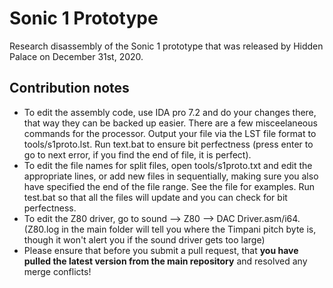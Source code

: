 # Sonic 1 Prototype
Research disassembly of the Sonic 1 prototype that was released by Hidden Palace on December 31st, 2020.
## Contribution notes
* To edit the assembly code, use IDA pro 7.2 and do your changes there, that way they can be backed up easier. There are a few misceelaneous commands for the processor. Output your file via the LST file format to tools/s1proto.lst. Run text.bat to ensure bit perfectness (press enter to go to next error, if you find the end of file, it is perfect).
* To edit the file names for split files, open tools/s1proto.txt and edit the appropriate lines, or add new files in sequentially, making sure you also have specified the end of the file range. See the file for examples. Run test.bat so that all the files will update and you can check for bit perfectness.
* To edit the Z80 driver, go to sound --> Z80 --> DAC Driver.asm/i64. (Z80.log in the main folder will tell you where the Timpani pitch byte is, though it won't alert you if the sound driver gets too large)
* Please ensure that before you submit a pull request, that **you have pulled the latest version from the main repository** and resolved any merge conflicts!
